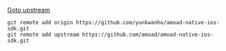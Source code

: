 [Goto upstream](https://github.com/amoad/amoad-native-ios-sdk)

```shell
git remote add origin https://github.com/yunkwanho/amoad-native-ios-sdk.git
git remote add upstream https://github.com/amoad/amoad-native-ios-sdk.git
```
